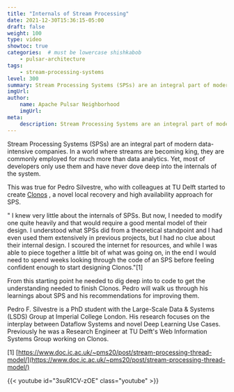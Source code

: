```yaml
---
title: "Internals of Stream Processing"
date: 2021-12-30T15:36:15-05:00
draft: false
weight: 100
type: video
showtoc: true
categories:  # must be lowercase shishkabob
    - pulsar-architecture
tags:
    - stream-processing-systems
level: 300
summary: Stream Processing Systems (SPSs) are an integral part of modern data-intensive companies. In a world where streams are becoming king, they are commonly employed for much more than data analytics. Yet, most of developers only use them and have never dove deep into the internals of the system.
imgUrl:
author:
    name: Apache Pulsar Neighborhood
    imgUrl:
meta:
    description: Stream Processing Systems are an integral part of modern data-intensive companies where they are more commonly employed for much more than data analytics.
---
```


Stream Processing Systems (SPSs) are an integral part of modern data-intensive companies. In a world where streams are becoming king, they are commonly employed for much more than data analytics. Yet, most of developers only use them and have never dove deep into the internals of the system.

This was true for Pedro Silvestre, who with colleagues at TU Delft started to create [Clonos](https://delftdata.github.io/clonos-web/) , a novel local recovery and high availability approach for SPS.

" I knew very little about the internals of SPSs. But now, I needed to modify one quite heavily and that would require a good mental model of their design. I understood what SPSs did from a theoretical standpoint and I had even used them extensively in previous projects, but I had no clue about their internal design. I scoured the internet for resources, and while I was able to piece together a little bit of what was going on, in the end I would need to spend weeks looking through the code of an SPS before feeling confident enough to start designing Clonos."[1]

From this starting point he needed to dig deep into to code to get the understanding needed to finish Clonos. Pedro will walk us through his learnings about SPS and his recommendations for improving them.

Pedro F. Silvestre is a PhD student with the Large-Scale Data & Systems (LSDS) Group at Imperial College London. His research focuses on the interplay between Dataflow Systems and novel Deep Learning Use Cases. Previously he was a Research Engineer at TU Delft's Web Information Systems Group working on Clonos.

[1] [https://www.doc.ic.ac.uk/~pms20/post/stream-processing-thread-model/](https://www.doc.ic.ac.uk/~pms20/post/stream-processing-thread-model/)

{{< youtube id="3suR1CV-zOE" class="youtube" >}}